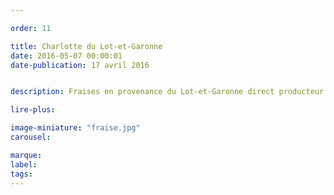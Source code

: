 ```yaml
---

order: 11

title: Charlotte du Lot-et-Garonne
date: 2016-05-07 00:00:01
date-publication: 17 avril 2016


description: Fraises en provenance du Lot-et-Garonne direct producteur

lire-plus:

image-miniature: "fraise.jpg"
carousel:

marque:
label:
tags:
---
```


<!--fin-excerpt-->
<!-- ******************************** -->
<!-- **** début contenu détaillé **** -->



<!-- **** fin contenu détaillé **** -->
<!-- ****************************** -->
